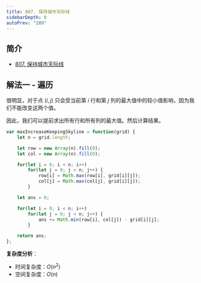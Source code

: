 ```yaml
---
title: 807. 保持城市天际线
sidebarDepth: 0
autoPrev: "289"
---
```

## 简介
- [807. 保持城市天际线](https://leetcode-cn.com/problems/max-increase-to-keep-city-skyline/)

## 解法一 - 遍历
很明显，对于点 $(i, j)$ 只会受当前第 $i$ 行和第 $j$ 列的最大值中的较小值影响，因为我们不能改变这两个值。

因此，我们可以提前求出所有行和所有列的最大值。然后计算结果。

```javascript
var maxIncreaseKeepingSkyline = function(grid) {
    let n = grid.length;

    let row = new Array(n).fill(0);
    let col = new Array(n).fill(0);

    for(let i = 0; i < n; i++)
        for(let j = 0; j < n; j++) {
            row[i] = Math.max(row[i], grid[i][j]);
            col[j] = Math.max(col[j], grid[i][j]);
        }

    let ans = 0;

    for(let i = 0; i < n; i++)
        for(let j = 0; j < n; j++) {
            ans += Math.min(row[i], col[j]) - grid[i][j];
        }

    return ans;
};
```

**复杂度分析**：
- 时间复杂度：$O(n^2)$
- 空间复杂度：$O(n)$